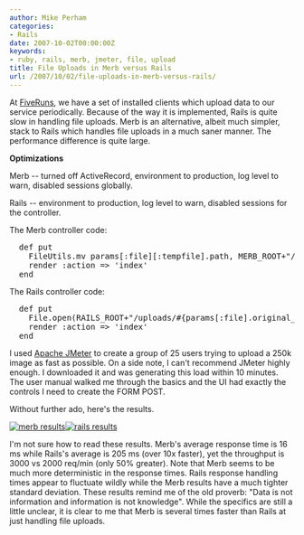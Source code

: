 ```yaml
---
author: Mike Perham
categories:
- Rails
date: 2007-10-02T00:00:00Z
keywords:
- ruby, rails, merb, jmeter, file, upload
title: File Uploads in Merb versus Rails
url: /2007/10/02/file-uploads-in-merb-versus-rails/
---
```


<p>At <a href="http://www.fiveruns.com/">FiveRuns</a>, we have a set of installed clients which upload data to our service periodically.  Because of the way it is implemented, Rails is quite slow in handling file uploads.  Merb is an alternative, albeit much simpler, stack to Rails which handles file uploads in a much saner manner.  The performance difference is quite large.</p>
<p><strong>Optimizations</strong></p>
<p>Merb -- turned off ActiveRecord, environment to production, log level to warn, disabled sessions globally.</p>
<p>Rails --  environment to production, log level to warn, disabled sessions for the controller.</p>
<p>The Merb controller code:</p>
<pre>  def put
    FileUtils.mv params[:file][:tempfile].path, MERB_ROOT+"/uploads/#{params[:file][:filename]}.#{next_count}"
    render :action =&gt; 'index'
  end</pre>
<p>The Rails controller code:</p>
<pre>  def put
    File.open(RAILS_ROOT+"/uploads/#{params[:file].original_filename}.#{next_count}", "w") { |f| f.write(params[:file].read) }
    render :action =&gt; 'index'
  end</pre>
<p>I used <a href="http://jakarta.apache.org/jmeter/">Apache JMeter</a> to create a group of 25 users trying to upload a 250k image as fast as possible.  On a side note, I can't recommend JMeter highly enough.  I downloaded it and was generating this load within 10 minutes.  The user manual walked me through the basics and the UI had exactly the controls I need to create the FORM POST.</p>
<p>Without further ado, here's the results.</p>
<p><a href="http://www.mikeperham.com/wp-content/uploads/2007/10/merb.png" title="merb results"><img src="http://www.mikeperham.com/wp-content/uploads/2007/10/merb.thumbnail.png" alt="merb results" /></a><a href="http://www.mikeperham.com/wp-content/uploads/2007/10/rails.png" title="rails results"><img src="http://www.mikeperham.com/wp-content/uploads/2007/10/rails.thumbnail.png" alt="rails results" /></a></p>
<p>I'm not sure how to read these results.  Merb's average response time is 16 ms while Rails's average is 205 ms (over 10x faster), yet the throughput is 3000 vs 2000 req/min (only 50% greater).  Note that Merb seems to be much more deterministic in the response times.  Rails response handling times appear to fluctuate wildly while the Merb results have a much tighter standard deviation.  These results remind me of the old proverb: "Data is not information and information is not knowledge".  While the specifics are still a little unclear, it is clear to me that Merb is several times faster than Rails at just handling file uploads.</p>
